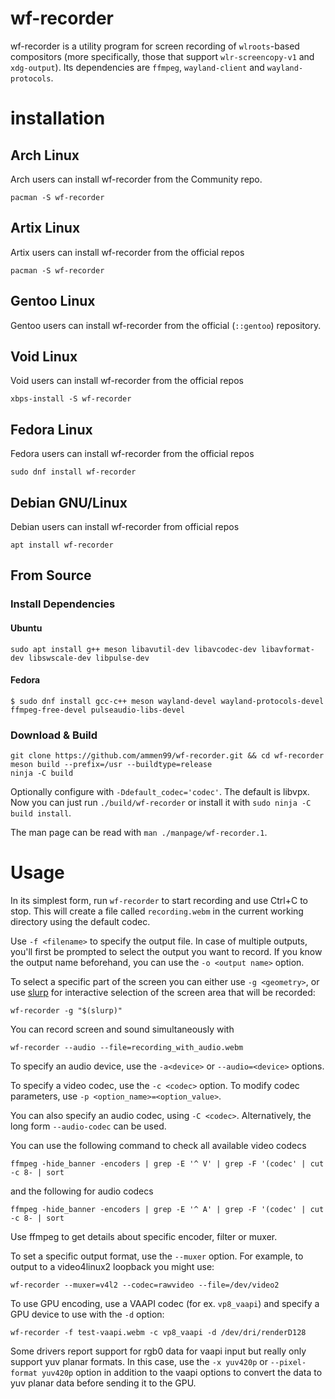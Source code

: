 # wf-recorder

wf-recorder is a utility program for screen recording of `wlroots`-based compositors (more specifically, those that support `wlr-screencopy-v1` and `xdg-output`). Its dependencies are `ffmpeg`, `wayland-client` and `wayland-protocols`.

# installation

## Arch Linux

Arch users can install wf-recorder from the Community repo.
```
pacman -S wf-recorder
```

## Artix Linux

Artix users can install wf-recorder from the official repos
```
pacman -S wf-recorder
```

## Gentoo Linux

Gentoo users can install wf-recorder from the official (`::gentoo`) repository.


## Void Linux

Void users can install wf-recorder from the official repos
```
xbps-install -S wf-recorder
```

## Fedora Linux

Fedora users can install wf-recorder from the official repos
```
sudo dnf install wf-recorder
```

## Debian GNU/Linux

Debian users can install wf-recorder from official repos
```
apt install wf-recorder
```

## From Source
### Install Dependencies

#### Ubuntu
```
sudo apt install g++ meson libavutil-dev libavcodec-dev libavformat-dev libswscale-dev libpulse-dev
```

#### Fedora
```
$ sudo dnf install gcc-c++ meson wayland-devel wayland-protocols-devel ffmpeg-free-devel pulseaudio-libs-devel
```

### Download & Build
```
git clone https://github.com/ammen99/wf-recorder.git && cd wf-recorder
meson build --prefix=/usr --buildtype=release
ninja -C build
```
Optionally configure with `-Ddefault_codec='codec'`. The default is libvpx. Now you can just run `./build/wf-recorder` or install it with `sudo ninja -C build install`.

The man page can be read with `man ./manpage/wf-recorder.1`.

# Usage
In its simplest form, run `wf-recorder` to start recording and use Ctrl+C to stop. This will create a file called `recording.webm` in the current working directory using the default codec.

Use `-f <filename>` to specify the output file. In case of multiple outputs, you'll first be prompted to select the output you want to record. If you know the output name beforehand, you can use the `-o <output name>` option.

To select a specific part of the screen you can either use `-g <geometry>`, or use [slurp](https://github.com/emersion/slurp) for interactive selection of the screen area that will be recorded:

```
wf-recorder -g "$(slurp)"
```

You can record screen and sound simultaneously with

```
wf-recorder --audio --file=recording_with_audio.webm
```

To specify an audio device, use the `-a<device>` or `--audio=<device>` options.

To specify a video codec, use the `-c <codec>` option. To modify codec parameters, use `-p <option_name>=<option_value>`.

You can also specify an audio codec, using `-C <codec>`. Alternatively, the long form `--audio-codec` can be used. 

You can use the following command to check all available video codecs
```
ffmpeg -hide_banner -encoders | grep -E '^ V' | grep -F '(codec' | cut -c 8- | sort
```

and the following for audio codecs

```
ffmpeg -hide_banner -encoders | grep -E '^ A' | grep -F '(codec' | cut -c 8- | sort
```

Use ffmpeg to get details about specific encoder, filter or muxer.

To set a specific output format, use the `--muxer` option. For example, to output to a video4linux2 loopback you might use:
```
wf-recorder --muxer=v4l2 --codec=rawvideo --file=/dev/video2
```

To use GPU encoding, use a VAAPI codec (for ex. `vp8_vaapi`) and specify a GPU device to use with the `-d` option:
```
wf-recorder -f test-vaapi.webm -c vp8_vaapi -d /dev/dri/renderD128
```
Some drivers report support for rgb0 data for vaapi input but really only support yuv planar formats. In this case, use the `-x yuv420p` or `--pixel-format yuv420p` option in addition to the vaapi options to convert the data to yuv planar data before sending it to the GPU.
